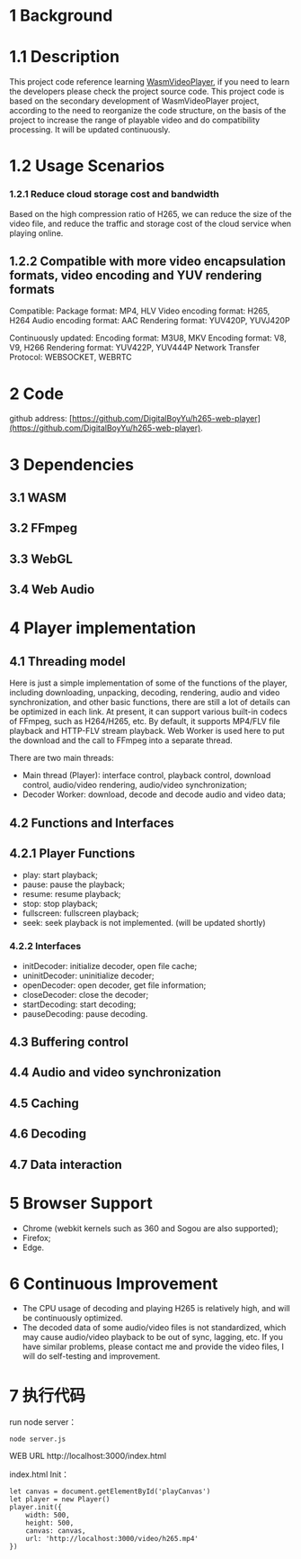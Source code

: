 # 1 Background
# 1.1 Description
This project code reference learning [WasmVideoPlayer](https://github.com/sonysuqin/WasmVideoPlayer), if you need to learn the developers please check the project source code.
This project code is based on the secondary development of WasmVideoPlayer project, according to the need to reorganize the code structure, on the basis of the project to increase the range of playable video and do compatibility processing.
It will be updated continuously.
# 1.2 Usage Scenarios
### 1.2.1 Reduce cloud storage cost and bandwidth
Based on the high compression ratio of H265, we can reduce the size of the video file, and reduce the traffic and storage cost of the cloud service when playing online.
## 1.2.2 Compatible with more video encapsulation formats, video encoding and YUV rendering formats
Compatible:
Package format: MP4, HLV
Video encoding format: H265, H264
Audio encoding format: AAC
Rendering format: YUV420P, YUVJ420P

Continuously updated:
Encoding format: M3U8, MKV
Encoding format: V8, V9, H266
Rendering format: YUV422P, YUV444P
Network Transfer Protocol: WEBSOCKET, WEBRTC

# 2 Code
github address: [https://github.com/DigitalBoyYu/h265-web-player](https://github.com/DigitalBoyYu/h265-web-player).

# 3 Dependencies
## 3.1 WASM
## 3.2 FFmpeg
## 3.3 WebGL
## 3.4 Web Audio

# 4 Player implementation
## 4.1 Threading model
Here is just a simple implementation of some of the functions of the player, including downloading, unpacking, decoding, rendering, audio and video synchronization, and other basic functions, there are still a lot of details can be optimized in each link. At present, it can support various built-in codecs of FFmpeg, such as H264/H265, etc. By default, it supports MP4/FLV file playback and HTTP-FLV stream playback. Web Worker is used here to put the download and the call to FFmpeg into a separate thread.

There are two main threads:
- Main thread (Player): interface control, playback control, download control, audio/video rendering, audio/video synchronization;
- Decoder Worker: download, decode and decode audio and video data;

## 4.2 Functions and Interfaces
## 4.2.1 Player Functions
- play: start playback;
- pause: pause the playback;
- resume: resume playback;
- stop: stop playback;
- fullscreen: fullscreen playback;
- seek: seek playback is not implemented. (will be updated shortly)
### 4.2.2 Interfaces
- initDecoder: initialize decoder, open file cache;
- uninitDecoder: uninitialize decoder;
- openDecoder: open decoder, get file information;
- closeDecoder: close the decoder;
- startDecoding: start decoding;
- pauseDecoding: pause decoding. 
## 4.3 Buffering control
## 4.4 Audio and video synchronization
## 4.5 Caching
## 4.6 Decoding
## 4.7 Data interaction

# 5 Browser Support
- Chrome (webkit kernels such as 360 and Sogou are also supported);
- Firefox;
- Edge.

# 6 Continuous Improvement
- The CPU usage of decoding and playing H265 is relatively high, and will be continuously optimized.
- The decoded data of some audio/video files is not standardized, which may cause audio/video playback to be out of sync, lagging, etc. If you have similar problems, please contact me and provide the video files, I will do self-testing and improvement.

# 7 执行代码
run node server：
```
node server.js
```
WEB URL http://localhost:3000/index.html

index.html
Init：
```
let canvas = document.getElementById('playCanvas')
let player = new Player()
player.init({
    width: 500,
    height: 500,
    canvas: canvas,
    url: 'http://localhost:3000/video/h265.mp4'
})
```